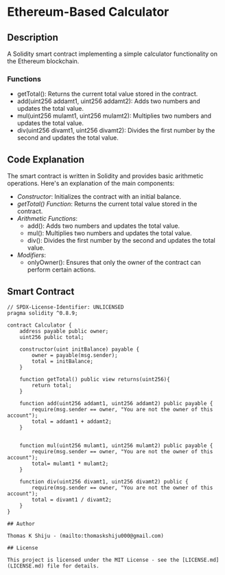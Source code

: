 # Ethereum-Based Calculator

## Description

A Solidity smart contract implementing a simple calculator functionality on the Ethereum blockchain.

### Functions

- getTotal(): Returns the current total value stored in the contract.
- add(uint256 addamt1, uint256 addamt2): Adds two numbers and updates the total value.
- mul(uint256 mulamt1, uint256 mulamt2): Multiplies two numbers and updates the total value.
- div(uint256 divamt1, uint256 divamt2): Divides the first number by the second and updates the total value.

## Code Explanation

The smart contract is written in Solidity and provides basic arithmetic operations. Here's an explanation of the main components:

- *Constructor*: Initializes the contract with an initial balance.
- *getTotal() Function*: Returns the current total value stored in the contract.
- *Arithmetic Functions*: 
  - add(): Adds two numbers and updates the total value.
  - mul(): Multiplies two numbers and updates the total value.
  - div(): Divides the first number by the second and updates the total value.
- *Modifiers*: 
  - onlyOwner(): Ensures that only the owner of the contract can perform certain actions.

## Smart Contract

```solidity
// SPDX-License-Identifier: UNLICENSED
pragma solidity ^0.8.9;

contract Calculator {
    address payable public owner;
    uint256 public total;

    constructor(uint initBalance) payable {
        owner = payable(msg.sender);
        total = initBalance;
    }

    function getTotal() public view returns(uint256){
        return total;
    }
    
    function add(uint256 addamt1, uint256 addamt2) public payable {
        require(msg.sender == owner, "You are not the owner of this account");
        total = addamt1 + addamt2;
    }


    function mul(uint256 mulamt1, uint256 mulamt2) public payable {
        require(msg.sender == owner, "You are not the owner of this account");
        total= mulamt1 * mulamt2;
    }

    function div(uint256 divamt1, uint256 divamt2) public {
        require(msg.sender == owner, "You are not the owner of this account");
        total = divamt1 / divamt2;
    }
}

## Author

Thomas K Shiju - (mailto:thomaskshiju000@gmail.com)

## License

This project is licensed under the MIT License - see the [LICENSE.md](LICENSE.md) file for details.
